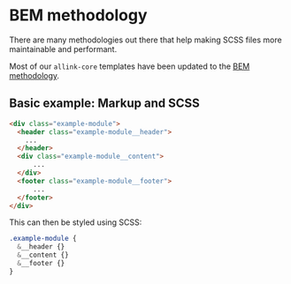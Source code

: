 # BEM methodology

There are many methodologies out there that help making SCSS files more maintainable and performant.

Most of our `allink-core` templates have been updated to the [BEM methodology](http://getbem.com/).

## Basic example: Markup and SCSS

```HTML
<div class="example-module">
  <header class="example-module__header">
    ...
  </header>
  <div class="example-module__content">
      ...
  </div>
  <footer class="example-module__footer">
      ...
  </footer>
</div>
```

This can then be styled using SCSS:

```SCSS
.example-module {
  &__header {}
  &__content {}
  &__footer {}
}
```
